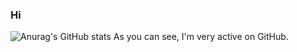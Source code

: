 ### Hi
![Anurag's GitHub stats](https://github-readme-stats.vercel.app/api?username=ToasturBruh&show_icons=true&theme=dark)
As you can see, I'm very active on GitHub.
<!--
**ToasturBruh/ToasturBruh** is a ✨ _special_ ✨ repository because its `README.md` (this file) appears on your GitHub profile.

Here are some ideas to get you started:

- 🔭 I’m currently working on ...
- 🌱 I’m currently learning ...
- 👯 I’m looking to collaborate on ...
- 🤔 I’m looking for help with ...
- 💬 Ask me about ...
- 📫 How to reach me: ...
- 😄 Pronouns: ...
- ⚡ Fun fact: ...
-->
